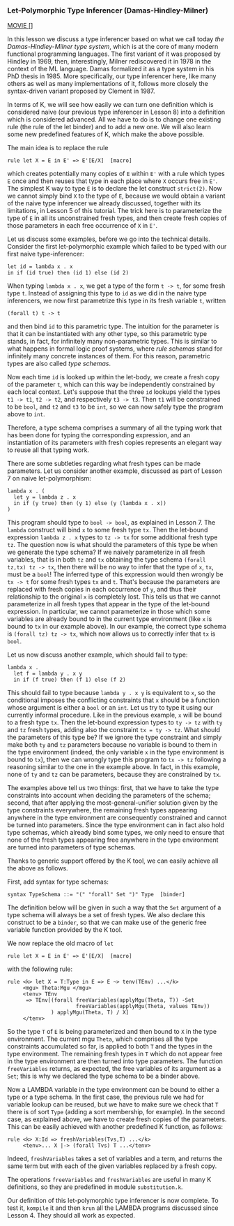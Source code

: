 <!-- Copyright (c) 2014-2016 K Team. All Rights Reserved. -->

### Let-Polymorphic Type Inferencer (Damas-Hindley-Milner)

[MOVIE []]()

In this lesson we discuss a type inferencer based on what we call today
*the Damas-Hindley-Milner type system*, which is at the core of many
modern functional programming languages.  The first variant of it was
proposed by Hindley in 1969, then, interestingly, Milner rediscovered
it in 1978 in the context of the ML language.  Damas formalized it as
a type system in his PhD thesis in 1985.  More specifically, our type
inferencer here, like many others as well as many implementations of
it, follows more closely the syntax-driven variant proposed by Clement
in 1987.

In terms of K, we will see how easily we can turn one definition which
is considered naive (our previous type inferencer in Lesson 8) into a
definition which is considered advanced.  All we have to do is to
change one existing rule (the rule of the let binder) and to add a new
one.  We will also learn some new predefined features of K, which make
the above possible.

The main idea is to replace the rule

    rule let X = E in E' => E'[E/X]  [macro]

which creates potentially many copies of `E` within `E'` with a rule
which types `E` once and then reuses that type in each place where `X`
occurs free in `E'`.  The simplest K way to type `E` is to declare the
let construct `strict(2)`.  Now we cannot simply bind `X` to the type
of `E`, because we would obtain a variant of the naive type inferencer
we already discussed, together with its limitations, in Lesson 5 of this
tutorial.  The trick here is to parameterize the type of `E` in all its
unconstrained fresh types, and then create fresh copies of those
parameters in each free occurrence of `X` in `E'`.

Let us discuss some examples, before we go into the technical details.
Consider the first let-polymorphic example which failed to be typed
with our first naive type-inferencer:

    let id = lambda x . x
    in if (id true) then (id 1) else (id 2)

When typing `lambda x . x`, we get a type of the form `t -> t`, for some
fresh type `t`.  Instead of assigning this type to `id` as we did in the
naive type inferencers, we now first parametrize this type in its
fresh variable `t`, written

    (forall t) t -> t

and then bind `id` to this parametric type.  The intuition for the
parameter is that it can be instantiated with any other type, so this
parametric type stands, in fact, for infinitely many non-parametric
types.  This is similar to what happens in formal logic proof systems,
where *rule schemas* stand for infinitely many concrete instances of
them.  For this reason, parametric types are also called *type schemas*.

Now each time `id` is looked up within the let-body, we create a fresh
copy of the parameter `t`, which can this way be independently
constrained by each local context.  Let's suppose that the three `id`
lookups yield the types `t1 -> t1`, `t2 -> t2`, and respectively `t3 -> t3`.
Then `t1` will be constrained to be `bool`, and `t2` and `t3` to be `int`,
so we can now safely type the program above to `int`.

Therefore, a type schema comprises a summary of all the typing work
that has been done for typing the corresponding expression, and an
instantiation of its parameters with fresh copies represents an
elegant way to reuse all that typing work.

There are some subtleties regarding what fresh types can be made
parameters.  Let us consider another example, discussed as part of
Lesson 7 on naive let-polymorphism:

    lambda x . (
      let y = lambda z . x
      in if (y true) then (y 1) else (y (lambda x . x))
    )

This program should type to `bool -> bool`, as explained in Lesson 7.
The `lambda` construct will bind `x` to some fresh type `tx`.  Then the
let-bound expression `lambda z . x` types to `tz -> tx` for some
additional fresh type `tz`.  The question now is what should the
parameters of this type be when we generate the type schema?  If we
naively parameterize in all fresh variables, that is in both `tz` and
`tx` obtaining the type schema `(forall tz,tx) tz -> tx`, then there will
be no way to infer that the type of `x`, `tx`, must be a `bool`!  The
inferred type of this expression would then wrongly be `tx -> t` for
some fresh types `tx` and `t`.  That's because the parameters are replaced
with fresh copies in each occurrence of `y`, and thus their relationship
to the original `x` is completely lost.  This tells us that we cannot
parameterize in all fresh types that appear in the type of the
let-bound expression.  In particular, we cannot parameterize in those
which some variables are already bound to in the current type
environment (like `x` is bound to `tx` in our example above).
In our example, the correct type schema is `(forall tz) tz -> tx`,
which now allows us to correctly infer that `tx` is `bool`.

Let us now discuss another example, which should fail to type:

    lambda x .
      let f = lambda y . x y
      in if (f true) then (f 1) else (f 2)

This should fail to type because `lambda y . x y` is equivalent to `x`,
so the conditional imposes the conflicting constraints that `x` should be
a function whose argument is either a `bool` or an `int`.  Let us try to
type it using our currently informal procedure.  Like in the previous
example, `x` will be bound to a fresh type `tx`.  Then the let-bound
expression types to `ty -> tz` with `ty` and `tz` fresh types, adding also
the constraint `tx = ty -> tz`.  What should the parameters of this type
be?  If we ignore the type constraint and simply make both `ty` and `tz`
parameters because no variable is bound to them in the type
environment (indeed, the only variable `x` in the type environment is
bound to `tx`), then we can wrongly type this program to `tx -> tz`
following a reasoning similar to the one in the example above.
In fact, in this example, none of `ty` and `tz` can be parameters, because
they are constrained by `tx`.

The examples above tell us two things: first, that we have to take the
type constraints into account when deciding the parameters of the
schema; second, that after applying the most-general-unifier solution
given by the type constraints everywhere, the remaining fresh types
appearing anywhere in the type environment are consequently constrained
and cannot be turned into parameters.  Since the type environment can in
fact also hold type schemas, which already bind some types, we only need
to ensure that none of the fresh types appearing free anywhere in the
type environment are turned into parameters of type schemas.

Thanks to generic support offered by the K tool, we can easily achieve
all the above as follows.

First, add syntax for type schemas:

    syntax TypeSchema ::= "(" "forall" Set ")" Type  [binder]

The definition below will be given in such a way that the `Set` argument
of a type schema will always be a set of fresh types.  We also declare
this construct to be a `binder`, so that we can make use of the generic
free variable function provided by the K tool.

We now replace the old macro of `let`

    rule let X = E in E' => E'[E/X]  [macro]

with the following rule:

    rule <k> let X = T:Type in E => E ~> tenv(TEnv) ...</k>
         <mgu> Theta:Mgu </mgu>
         <tenv> TEnv
          => TEnv[(forall freeVariables(applyMgu(Theta, T)) -Set
                          freeVariables(applyMgu(Theta, values TEnv))
                  ) applyMgu(Theta, T) / X]
         </tenv>

So the type `T` of `E` is being parameterized and then bound to `X` in the
type environment.  The current mgu `Theta`, which comprises all the type
constraints accumulated so far, is applied to both `T` and the types in
the type environment.  The remaining fresh types in `T` which do not
appear free in the type environment are then turned into type parameters.
The function `freeVariables` returns, as expected, the free variables of
its argument as a `Set`; this is why we declared the type schema to be a
binder above.

Now a LAMBDA variable in the type environment can be bound to either a
type or a type schema.  In the first case, the previous rule we had
for variable lookup can be reused, but we have to make sure we check
that `T` there is of sort `Type` (adding a sort membership, for example).
In the second case, as explained above, we have to create fresh copies
of the parameters.  This can be easily achieved with another
predefined K function, as follows:

    rule <k> X:Id => freshVariables(Tvs,T) ...</k>
         <tenv>... X |-> (forall Tvs) T ...</tenv>

Indeed, `freshVariables` takes a set of variables and a term, and returns the 
same term but with each of the given variables replaced by a fresh copy.

The operations `freeVariables` and `freshVariables` are useful in many K
definitions, so they are predefined in module `substitution.k`.

Our definition of this let-polymorphic type inferencer is now
complete.  To test it, `kompile` it and then `krun` all the LAMBDA
programs discussed since Lesson 4.  They should all work as expected.
